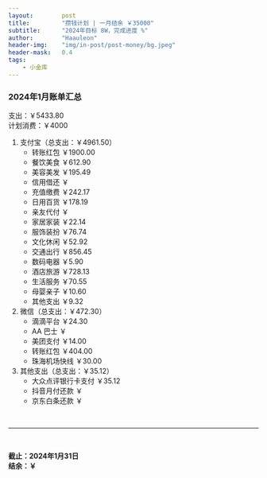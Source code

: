 ```yaml
---
layout:        post
title:         "攒钱计划 | 一月结余 ￥35000"
subtitle:      "2024年目标 8W，完成进度 %"
author:        "Haauleon"
header-img:    "img/in-post/post-money/bg.jpeg"
header-mask:   0.4
tags:
    - 小金库
---
```


### 2024年1月账单汇总             
支出：￥5433.80         
计划消费：￥4000        

1. 支付宝（总支出：￥4961.50）   
    - 转账红包 ￥1900.00   
    - 餐饮美食 ￥612.90    
    - 美容美发 ￥195.49     
    - 信用借还 ￥    
    - 充值缴费 ￥242.17     
    - 日用百货 ￥178.19           
    - 亲友代付 ￥     
    - 家居家装 ￥22.14    
    - 服饰装扮 ￥76.74    
    - 文化休闲 ￥52.92    
    - 交通出行 ￥856.45   
    - 数码电器 ￥5.90     
    - 酒店旅游 ￥728.13    
    - 生活服务 ￥70.55              
    - 母婴亲子 ￥10.60    
    - 其他支出 ￥9.32     
2. 微信（总支出：￥472.30）      
    - 滴滴平台 ￥24.30      
    - AA 巴士 ￥    
    - 美团支付 ￥14.00
    - 转账红包 ￥404.00        
    - 珠海机场快线 ￥30.00      
3. 其他支出（总支出：￥35.12）     
    - 大众点评银行卡支付 ￥35.12    
    - 抖音月付还款 ￥    
    - 京东白条还款 ￥   

<br>

---

<br>

**截止：2024年1月31日**      
**结余：￥**        